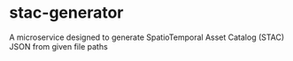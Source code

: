 # stac-generator
A microservice designed to generate SpatioTemporal Asset Catalog (STAC) JSON from given file paths
